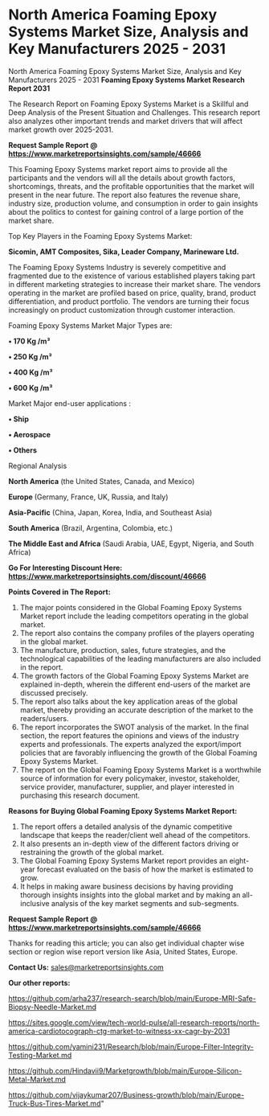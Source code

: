 # North America Foaming Epoxy Systems Market Size, Analysis and Key Manufacturers 2025 - 2031
North America Foaming Epoxy Systems Market Size, Analysis and Key Manufacturers 2025 - 2031
<strong>Foaming Epoxy Systems Market Research Report 2031</strong>

The Research Report on Foaming Epoxy Systems Market is a Skillful and Deep Analysis of the Present Situation and Challenges. This research report also analyzes other important trends and market drivers that will affect market growth over 2025-2031.

<strong>Request Sample Report @ <a href=https://www.marketreportsinsights.com/sample/46666>https://www.marketreportsinsights.com/sample/46666</a></strong>

This Foaming Epoxy Systems market report aims to provide all the participants and the vendors will all the details about growth factors, shortcomings, threats, and the profitable opportunities that the market will present in the near future. The report also features the revenue share, industry size, production volume, and consumption in order to gain insights about the politics to contest for gaining control of a large portion of the market share.

Top Key Players in the Foaming Epoxy Systems Market:

<strong>Sicomin, AMT Composites, Sika, Leader Company, Marineware Ltd.</strong>

The Foaming Epoxy Systems Industry is severely competitive and fragmented due to the existence of various established players taking part in different marketing strategies to increase their market share. The vendors operating in the market are profiled based on price, quality, brand, product differentiation, and product portfolio. The vendors are turning their focus increasingly on product customization through customer interaction.

Foaming Epoxy Systems Market Major Types are:

<strong>•  170 Kg /m³

•  250 Kg /m³

•  400 Kg /m³

•  600 Kg /m³</strong>

Market Major end-user applications :

<strong>•  Ship

•  Aerospace

•  Others</strong>

Regional Analysis

</u><strong><b>North America</b></strong> (the United States, Canada, and Mexico)

<strong><b>Europe </b></strong>(Germany, France, UK, Russia, and Italy)

<strong><b>Asia-Pacific</b></strong> (China, Japan, Korea, India, and Southeast Asia)

<strong><b>South America</b></strong> (Brazil, Argentina, Colombia, etc.)

<strong><b>The Middle East and Africa</b></strong> (Saudi Arabia, UAE, Egypt, Nigeria, and South Africa)

<strong>Go For Interesting Discount Here: <a href=https://www.marketreportsinsights.com/discount/46666>https://www.marketreportsinsights.com/discount/46666</a></strong>

<strong>Points Covered in The Report:</strong>
<ol>
  <li>The major points considered in the Global Foaming Epoxy Systems Market report include the leading competitors operating in the global market.</li>
  <li>The report also contains the company profiles of the players operating in the global market.</li>
  <li>The manufacture, production, sales, future strategies, and the technological capabilities of the leading manufacturers are also included in the report.</li>
  <li>The growth factors of the Global Foaming Epoxy Systems Market are explained in-depth, wherein the different end-users of the market are discussed precisely.</li>
  <li>The report also talks about the key application areas of the global market, thereby providing an accurate description of the market to the readers/users.</li>
  <li>The report incorporates the SWOT analysis of the market. In the final section, the report features the opinions and views of the industry experts and professionals. The experts analyzed the export/import policies that are favorably influencing the growth of the Global Foaming Epoxy Systems Market.</li>
  <li>The report on the Global Foaming Epoxy Systems Market is a worthwhile source of information for every policymaker, investor, stakeholder, service provider, manufacturer, supplier, and player interested in purchasing this research document.</li>
</ol>
<strong>Reasons for Buying Global Foaming Epoxy Systems Market Report:</strong>

<ol>
  <li>The report offers a detailed analysis of the dynamic competitive landscape that keeps the reader/client well ahead of the competitors.</li>
  <li>It also presents an in-depth view of the different factors driving or restraining the growth of the global market.</li>
  <li>The Global Foaming Epoxy Systems Market report provides an eight-year forecast evaluated on the basis of how the market is estimated to grow.</li>
  <li>It helps in making aware business decisions by having providing thorough insights insights into the global market and by making an all-inclusive analysis of the key market segments and sub-segments.</li>
</ol>
<strong>Request Sample Report @ <a href=https://www.marketreportsinsights.com/sample/46666>https://www.marketreportsinsights.com/sample/46666</a></strong>


Thanks for reading this article; you can also get individual chapter wise section or region wise report version like Asia, United States, Europe.

<strong>Contact Us:</strong>
sales@marketreportsinsights.com

<strong>Our other reports:</strong>

<a href=https://github.com/arha237/research-search/blob/main/Europe-MRI-Safe-Biopsy-Needle-Market.md>https://github.com/arha237/research-search/blob/main/Europe-MRI-Safe-Biopsy-Needle-Market.md</a>

<a href=https://sites.google.com/view/tech-world-pulse/all-research-reports/north-america-cardiotocograph-ctg-market-to-witness-xx-cagr-by-2031>https://sites.google.com/view/tech-world-pulse/all-research-reports/north-america-cardiotocograph-ctg-market-to-witness-xx-cagr-by-2031</a>

<a href=https://github.com/yamini231/Research/blob/main/Europe-Filter-Integrity-Testing-Market.md>https://github.com/yamini231/Research/blob/main/Europe-Filter-Integrity-Testing-Market.md</a>

<a href=https://github.com/Hindavii9/Marketgrowth/blob/main/Europe-Silicon-Metal-Market.md>https://github.com/Hindavii9/Marketgrowth/blob/main/Europe-Silicon-Metal-Market.md</a>

<a href=https://github.com/vijaykumar207/Business-growth/blob/main/Europe-Truck-Bus-Tires-Market.md>https://github.com/vijaykumar207/Business-growth/blob/main/Europe-Truck-Bus-Tires-Market.md</a>"
